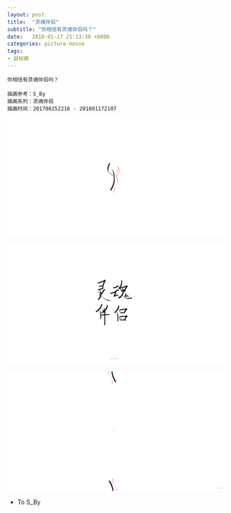 ```yaml
---
layout: post
title:  "灵魂伴侣"
subtitle: "你相信有灵魂伴侣吗？"
date:   2018-01-17 21:13:30 +0800
categories: picture-mouse
tags: 
- 鼠标画
---
```



~~~
你相信有灵魂伴侣吗？

插画参考：S_By
插画系列：灵魂伴侣
插画时间：201708252216 - 201801172107
~~~



![](/img/post/灵魂伴侣_1_20180117.png)

![](/img/post/灵魂伴侣_2_20180117.png)

![](/img/post/灵魂伴侣_3_20180117.png)

- To S_By
